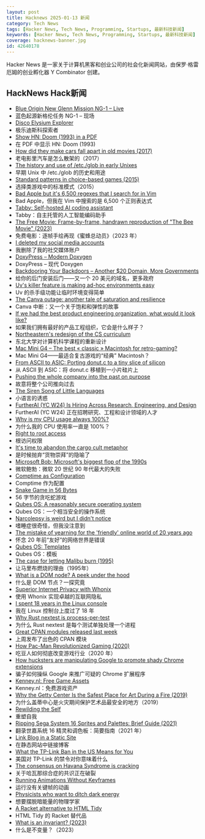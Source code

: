 ```yaml
---
layout: post
title: Hacknews 2025-01-13 新闻
category: Tech News
tags: [Hacker News, Tech News, Programming, Startups, 最新科技新闻]
keywords: [Hacker News, Tech News, Programming, Startups, 最新科技新闻]
coverage: hacknews-banner.jpg
id: 42640178
---
```


Hacker News 是一家关于计算机黑客和创业公司的社会化新闻网站，由保罗·格雷厄姆的创业孵化器 Y Combinator 创建。

## HackNews Hack新闻

- [Blue Origin New Glenn Mission NG-1 – Live](https://www.blueorigin.com)
- 蓝色起源新格伦任务 NG-1 – 现场
- [Disco Elysium Explorer](http://134.0.119.41)
- 极乐迪斯科探索者
- [Show HN: Doom (1993) in a PDF](https://doompdf.pages.dev/doom.pdf)
- 在 PDF 中显示 HN: Doom (1993)
- [How did they make cars fall apart in old movies (2017)](https://movies.stackexchange.com/questions/79161/how-did-they-make-cars-fall-apart-in-old-movies)
- 老电影里汽车是怎么散架的（2017）
- [The history and use of /etc./glob in early Unixes](https://utcc.utoronto.ca/~cks/space/blog/unix/EtcGlobHistory)
- 早期 Unix 中 /etc./glob 的历史和用途
- [Standard patterns in choice-based games (2015)](https://heterogenoustasks.wordpress.com/2015/01/26/standard-patterns-in-choice-based-games/)
- 选择类游戏中的标准模式（2015）
- [Bad Apple but it's 6,500 regexes that I search for in Vim](https://eieio.games/blog/bad-apple-with-regex-in-vim/)
- Bad Apple，但我在 Vim 中搜索的是 6,500 个正则表达式
- [Tabby: Self-hosted AI coding assistant](https://github.com/TabbyML/tabby)
- Tabby：自主托管的人工智能编码助手
- [The Free Movie: Frame-by-frame, handrawn reproduction of "The Bee Movie" (2023)](https://thefreemovie.buzz/)
- 免费电影：逐帧手绘再现《蜜蜂总动员》（2023 年）
- [I deleted my social media accounts](https://asylumsquare.com/backstage/2025-01-12/why-i-deleted-my-social-media-accounts)
- 我删除了我的社交媒体账户
- [DoxyPress – Modern Doxygen](https://www.copperspice.com/docs/doxypress/index.html)
- DoxyPress – 现代 Doxygen
- [Backdooring Your Backdoors – Another $20 Domain, More Governments](https://labs.watchtowr.com/more-governments-backdoors-in-your-backdoors/)
- 给你的后门安装后门——又一个 20 美元的域名，更多政府
- [Uv's killer feature is making ad-hoc environments easy](https://valatka.dev/2025/01/12/on-killer-uv-feature.html)
- Uv 的杀手级功能让临时环境变得简单
- [The Canva outage: another tale of saturation and resilience](https://surfingcomplexity.blog/2024/12/21/the-canva-outage-another-tale-of-saturation-and-resilience/)
- Canva 中断：又一个关于饱和和弹性的故事
- [If we had the best product engineering organization, what would it look like?](https://www.jamesshore.com/v2/blog/2025/the-best-product-engineering-org-in-the-world)
- 如果我们拥有最好的产品工程组织，它会是什么样子？
- [Northeastern's redesign of the CS curriculum](https://huntnewsnu.com/82511/editorial/op-eds/op-ed-northeasterns-redesign-of-the-khoury-curriculum-abandons-the-fundamentals-of-computer-science/)
- 东北大学对计算机科学课程的重新设计
- [Mac Mini G4 – The best « classic » Macintosh for retro-gaming?](https://www.xtof.info/MacMiniG4-the-best-classic-macintosh-for-retrogaming.html)
- Mac Mini G4——最适合复古游戏的“经典” Macintosh？
- [From ASCII to ASIC: Porting donut.c to a tiny slice of silicon](https://www.a1k0n.net/2025/01/10/tiny-tapeout-donut.html)
- 从 ASCII 到 ASIC：将 donut.c 移植到一小片硅片上
- [Pushing the whole company into the past on purpose](https://rachelbythebay.com/w/2025/01/09/lag/)
- 故意将整个公司推向过去
- [The Siren Song of Little Languages](https://www.wilfred.me.uk/blog/2019/03/24/the-siren-song-of-little-languages/)
- 小语言的诱惑
- [FurtherAI (YC W24) Is Hiring Across Research, Engineering, and Design](https://www.ycombinator.com/companies/furtherai/jobs)
- FurtherAI (YC W24) 正在招聘研究、工程和设计领域的人才
- [Why is my CPU usage always 100%?](https://www.downtowndougbrown.com/2024/04/why-is-my-cpu-usage-always-100-upgrading-my-chumby-8-kernel-part-9/)
- 为什么我的 CPU 使用率一直是 100%？
- [Right to root access](https://medhir.com/blog/right-to-root-access)
- 根访问权限
- [It's time to abandon the cargo cult metaphor](https://www.righto.com/2025/01/its-time-to-abandon-cargo-cult-metaphor.html)
- 是时候抛弃“货物崇拜”的隐喻了
- [Microsoft Bob: Microsoft's biggest flop of the 1990s](https://dfarq.homeip.net/microsoft-bob-microsofts-biggest-flop-of-the-199)
- 微软鲍勃：微软 20 世纪 90 年代最大的失败
- [Comptime as Configuration](https://www.openmymind.net/Comptime-as-Configuration/)
- Comptime 作为配置
- [Snake Game in 56 Bytes](https://github.com/donno2048/snake)
- 56 字节的贪吃蛇游戏
- [Qubes OS: A reasonably secure operating system](https://www.qubes-os.org/)
- Qubes OS：一个相当安全的操作系统
- [Narcolepsy is weird but I didn't notice](https://www.fortressofdoors.com/narcolepsy-is-weird-but-i-didnt-notice/)
- 嗜睡症很奇怪，但我没注意到
- [The mistake of yearning for the 'friendly' online world of 20 years ago](https://english.elpais.com/lifestyle/2025-01-07/the-internet-hasnt-made-us-bad-we-were-already-like-that-the-mistake-of-yearning-for-the-friendly-online-world-of-20-years-ago.html)
- 怀念 20 年前“友好”的网络世界是错误
- [Qubes OS: Templates](https://www.qubes-os.org/doc/templates/)
- Qubes OS：模板
- [The case for letting Malibu burn (1995)](https://longreads.com/2018/12/04/the-case-for-letting-malibu-burn/)
- 让马里布燃烧的理由（1995年）
- [What is a DOM node? A peek under the hood](https://gregros.dev/post/but-what-is-a-dom-node)
- 什么是 DOM 节点？一探究竟
- [Superior Internet Privacy with Whonix](https://www.whonix.org/wiki/Homepage)
- 使用 Whonix 实现卓越的互联网隐私
- [I spent 18 years in the Linux console](https://eugene-andrienko.com/en/it/2024/01/02/life-in-console)
- 我在 Linux 控制台上度过了 18 年
- [Why Rust nextest is process-per-test](https://sunshowers.io/posts/nextest-process-per-test/)
- 为什么 Rust nextest 是每个测试单独处理一个进程
- [Great CPAN modules released last week](https://niceperl.blogspot.com/2025/01/dxxx-20-great-cpan-modules-released.html)
- 上周发布了出色的 CPAN 模块
- [How Pac-Man Revolutionized Gaming (2020)](https://thereader.mitpress.mit.edu/how-pac-man-revolutionized-gaming/)
- 吃豆人如何彻底改变游戏行业（2020 年）
- [How hucksters are manipulating Google to promote shady Chrome extensions](https://arstechnica.com/security/2025/01/googles-chrome-web-store-has-a-serious-spam-problem-promoting-shady-extensions/)
- 骗子如何操纵 Google 来推广可疑的 Chrome 扩展程序
- [Kenney.nl: Free Game Assets](https://www.kenney.nl/)
- Kenney.nl：免费游戏资产
- [Why the Getty Center Is the Safest Place for Art During a Fire (2019)](https://www.getty.edu/news/why-the-getty-center-is-the-safest-place-for-art-during-a-fire/)
- 为什么盖蒂中心是火灾期间保护艺术品最安全的地方（2019）
- [Rewilding the Self](https://worldsensorium.com/rewilding-the-self/)
- 重塑自我
- [Ripping Sega System 16 Sprites and Palettes: Brief Guide (2021)](http://reassembler.blogspot.com/)
- 翻录世嘉系统 16 精灵和调色板：简要指南（2021 年）
- [Link Blog in a Static Site](http://rednafi.com/misc/link_blog/)
- 在静态网站中链接博客
- [What the TP-Link Ban in the US Means for You](https://thedefendopsdiaries.com/what-the-tp-link-ban-in-the-us-means-for-you/)
- 美国对 TP-Link 的禁令对你意味着什么
- [The consensus on Havana Syndrome is cracking](https://www.theatlantic.com/international/archive/2025/01/havana-syndrome-russia-intelligence/681282/)
- 关于哈瓦那综合症的共识正在破裂
- [Running Animations Without Keyframes](https://css-tip.com/animation-without-keyframes/)
- 运行没有关键帧的动画
- [Physicists who want to ditch dark energy](https://nautil.us/these-physicists-want-to-ditch-dark-energy-1177085/)
- 想要摆脱暗能量的物理学家
- [A Racket alternative to HTML Tidy](https://joeldueck.com/what-about/html-printer/index.html)
- HTML Tidy 的 Racket 替代品
- [What is an invariant? (2023)](https://matklad.github.io/2023/10/06/what-is-an-invariant.html)
- 什么是不变量？（2023）

